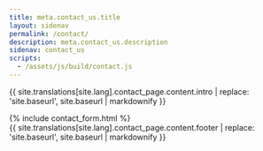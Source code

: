 ```yaml
---
title: meta.contact_us.title
layout: sidenav
permalink: /contact/
description: meta.contact_us.description
sidenav: contact_us
scripts:
  - /assets/js/build/contact.js
---
```


{{ site.translations[site.lang].contact_page.content.intro | replace: 'site.baseurl', site.baseurl | markdownify }}

<div class="desktop:grid-col-9">
  {% include contact_form.html %}
</div>

<footer class="page-content__footer">
  {{ site.translations[site.lang].contact_page.content.footer | replace: 'site.baseurl', site.baseurl | markdownify }}
</footer>
